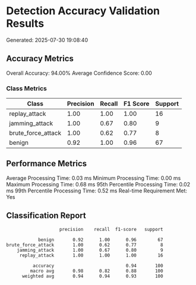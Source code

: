 # Detection Accuracy Validation Results
Generated: 2025-07-30 19:08:40

## Accuracy Metrics
Overall Accuracy: 94.00%
Average Confidence Score: 0.00

### Class Metrics
| Class | Precision | Recall | F1 Score | Support |
|-------|-----------|--------|----------|--------|
| replay_attack | 1.00 | 1.00 | 1.00 | 16 |
| jamming_attack | 1.00 | 0.67 | 0.80 | 9 |
| brute_force_attack | 1.00 | 0.62 | 0.77 | 8 |
| benign | 0.92 | 1.00 | 0.96 | 67 |

## Performance Metrics
Average Processing Time: 0.03 ms
Minimum Processing Time: 0.00 ms
Maximum Processing Time: 0.68 ms
95th Percentile Processing Time: 0.02 ms
99th Percentile Processing Time: 0.52 ms
Real-time Requirement Met: Yes

## Classification Report
```
                    precision    recall  f1-score   support

            benign       0.92      1.00      0.96        67
brute_force_attack       1.00      0.62      0.77         8
    jamming_attack       1.00      0.67      0.80         9
     replay_attack       1.00      1.00      1.00        16

          accuracy                           0.94       100
         macro avg       0.98      0.82      0.88       100
      weighted avg       0.94      0.94      0.93       100

```
